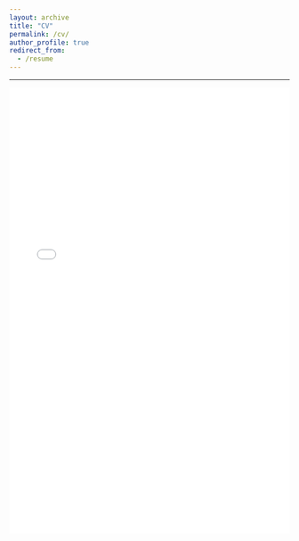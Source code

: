 ```yaml
---
layout: archive
title: "CV"
permalink: /cv/
author_profile: true
redirect_from:
  - /resume
---
```


------

<iframe src="/files/Prateek_Malhotra_CV.pdf" width="100%" height="800" frameborder="no" border="0" marginwidth="0" marginheight="0"></iframe>